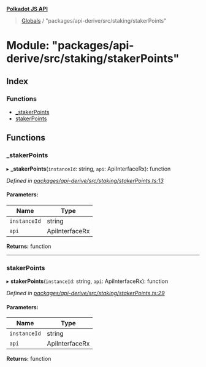 **[Polkadot JS API](../README.md)**

> [Globals](../globals.md) / "packages/api-derive/src/staking/stakerPoints"

# Module: "packages/api-derive/src/staking/stakerPoints"

## Index

### Functions

* [\_stakerPoints](_packages_api_derive_src_staking_stakerpoints_.md#_stakerpoints)
* [stakerPoints](_packages_api_derive_src_staking_stakerpoints_.md#stakerpoints)

## Functions

### \_stakerPoints

▸ **_stakerPoints**(`instanceId`: string, `api`: ApiInterfaceRx): function

*Defined in [packages/api-derive/src/staking/stakerPoints.ts:13](https://github.com/polkadot-js/api/blob/d3703c072/packages/api-derive/src/staking/stakerPoints.ts#L13)*

#### Parameters:

Name | Type |
------ | ------ |
`instanceId` | string |
`api` | ApiInterfaceRx |

**Returns:** function

___

### stakerPoints

▸ **stakerPoints**(`instanceId`: string, `api`: ApiInterfaceRx): function

*Defined in [packages/api-derive/src/staking/stakerPoints.ts:29](https://github.com/polkadot-js/api/blob/d3703c072/packages/api-derive/src/staking/stakerPoints.ts#L29)*

#### Parameters:

Name | Type |
------ | ------ |
`instanceId` | string |
`api` | ApiInterfaceRx |

**Returns:** function
